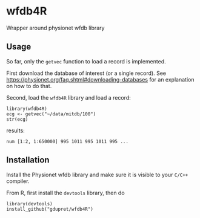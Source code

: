 # wfdb4R

Wrapper around physionet wfdb library

## Usage

So far, only the `getvec` function to load a record is implemented.

First download the database of interest (or a single record). See
https://physionet.org/faq.shtml#downloading-databases for an
explanation on how to do that.

Second, load the `wfdb4R` library and load a record:

```
library(wfdb4R)
ecg <- getvec("~/data/mitdb/100")
str(ecg)
```

results:
```
num [1:2, 1:650000] 995 1011 995 1011 995 ...
```

## Installation

Install the Physionet wfdb library and make sure it is visible to your `C/C++` compiler.

From R, first install the `devtools` library, then do

```
library(devtools)
install_github("gdupret/wfdb4R")
```
